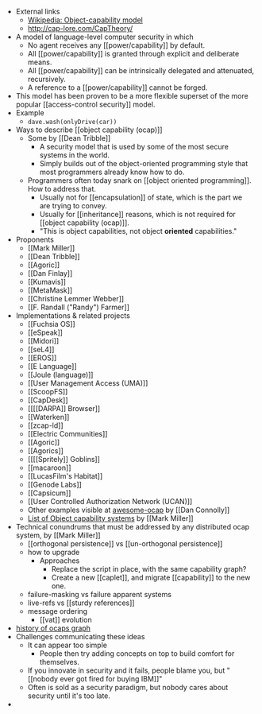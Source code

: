 - External links
    - [Wikipedia: Object-capability model](https://en.wikipedia.org/wiki/Object-capability_model)
    - http://cap-lore.com/CapTheory/
- A model of language-level computer security in which
    - No agent receives any [[power/capability]] by default.
    - All [[power/capability]] is granted through explicit and deliberate means.
    - All [[power/capability]] can be intrinsically delegated and attenuated, recursively.
    - A reference to a [[power/capability]] cannot be forged.
- This model has been proven to be a more flexible superset of the more popular [[access-control security]] model.
- Example
    - `dave.wash(onlyDrive(car))`
- Ways to describe [[object capability (ocap)]]
    - Some by [[Dean Tribble]]
        - A security model that is used by some of the most secure systems in the world.
        - Simply builds out of the object-oriented programming style that most programmers already know how to do.
    - Programmers often today snark on [[object oriented programming]]. How to address that.
        - Usually not for [[encapsulation]] of state, which is the part we are trying to convey.
        - Usually for [[inheritance]] reasons, which is not required for [[object capability (ocap)]].
        - "This is object capabilities, not object __oriented__ capabilities."
- Proponents
    - [[Mark Miller]]
    - [[Dean Tribble]]
    - [[Agoric]]
    - [[Dan Finlay]]
    - [[Kumavis]]
    - [[MetaMask]]
    - [[Christine Lemmer Webber]]
    - [[F. Randall ("Randy") Farmer]]
- Implementations & related projects
    - [[Fuchsia OS]]
    - [[eSpeak]]
    - [[Midori]]
    - [[seL4]]
    - [[EROS]]
    - [[E Language]]
    - [[Joule (language)]]
    - [[User Management Access (UMA)]]
    - [[ScoopFS]]
    - [[CapDesk]]
    - [[[[DARPA]] Browser]]
    - [[Waterken]]
    - [[zcap-ld]]
    - [[Electric Communities]]
    - [[Agoric]]
    - [[Agorics]]
    - [[[[Spritely]] Goblins]]
    - [[macaroon]]
    - [[LucasFilm's Habitat]]
    - [[Genode Labs]]
    - [[Capsicum]]
    - [[User Controlled Authorization Network (UCAN)]]
    - Other examples visible at [awesome-ocap](https://github.com/dckc/awesome-ocap) by [[Dan Connolly]]
    - [List of Object capability systems](http://wiki.erights.org/wiki/Object-capability_systems) by [[Mark Miller]]
- Technical conundrums that must be addressed by any distributed ocap system, by [[Mark Miller]]
    - [[orthogonal persistence]] vs [[un-orthogonal persistence]]
    - how to upgrade
        - Approaches
            - Replace the script in place, with the same capability graph?
            - Create a new [[caplet]], and migrate [[capability]] to the new one.
    - failure-masking vs failure apparent systems
    - live-refs vs [[sturdy references]]
    - message ordering
        - [[vat]] evolution
- [history of ocaps graph](http://erights.org/history/overview.html)
- Challenges communicating these ideas
    - It can appear too simple
        - People then try adding concepts on top to build comfort for themselves.
    - If you innovate in security and it fails, people blame you, but "[[nobody ever got fired for buying IBM]]"
    - Often is sold as a security paradigm, but nobody cares about security until it's too late.
- 
